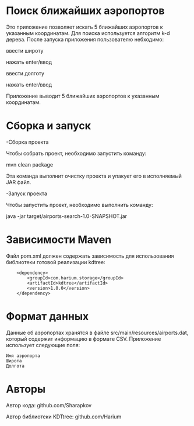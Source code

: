 # Поиск ближайших аэропортов

Это приложение позволяет искать 5 ближайших аэропортов к указанным координатам. Для поиска используется алгоритм k-d дерева.
После запуска приложения пользователю небходимо:

 ввести широту
 
 нажать enter/ввод
 
 ввести долготу
 
 нажать enter/ввод
 
Приложение выводит 5 ближайших аэропортов к указанным координатам.

# Сборка и запуск
-Сборка проекта

Чтобы собрать проект, необходимо запустить команду:

mvn clean package

Эта команда выполнит очистку проекта и упакует его в исполняемый JAR файл.

-Запуск проекта

Чтобы запустить проект, необходимо выполнить команду:

java -jar target/airports-search-1.0-SNAPSHOT.jar

# Зависимости  Maven
Файл pom.xml должен содержать зависимость для использования библиотеки готовой реализации kdtree:

        <dependency>
            <groupId>com.harium.storage</groupId>
            <artifactId>kdtree</artifactId>
            <version>1.0.0</version>
        </dependency>
  
# Формат данных
Данные об аэропортах хранятся в файле src/main/resources/airports.dat,
который содержит информацию в формате CSV. Приложение использует следующие поля:

    Имя аэропорта
    Широта
    Долгота
    
# Авторы
Автор кода: github.com/Sharapkov

Автор библиотеки KDTtree: github.com/Harium
